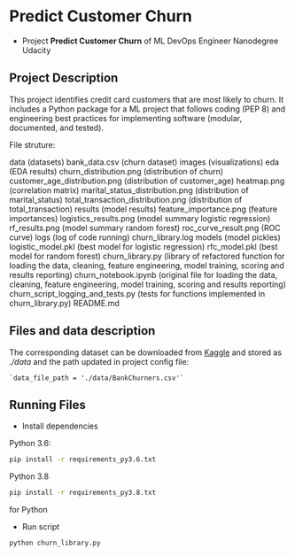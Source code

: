 # Predict Customer Churn

- Project **Predict Customer Churn** of ML DevOps Engineer Nanodegree Udacity

## Project Description
This project identifies credit card customers that are most likely to churn. It includes a Python package for a ML project that follows coding (PEP 8) and engineering best practices for implementing software (modular, documented, and tested).

File struture:

data (datasets)
        bank_data.csv (churn dataset)
    images (visualizations)
        eda (EDA results)
            churn_distribution.png (distribution of churn)
            customer_age_distribution.png (distribution of customer_age)
            heatmap.png (correlation matrix)
            marital_status_distribution.png (distribution of marital_status)
            total_transaction_distribution.png (distribution of total_transaction)
        results (model results)
            feature_importance.png (feature importances)
            logistics_results.png (model summary logistic regression)
            rf_results.png (model summary random forest)
            roc_curve_result.png (ROC curve)
    logs (log of code running)
        churn_library.log
    models (model pickles)
        logistic_model.pkl (best model for logistic regression)
        rfc_model.pkl (best model for random forest)
    churn_library.py (library of refactored function for loading the data, cleaning, feature engineering, model training, scoring and results reporting)
    churn_notebook.ipynb (original file for loading the data, cleaning, feature engineering, model training, scoring and results reporting)
    churn_script_logging_and_tests.py (tests for functions implemented in churn_library.py)
    README.md

## Files and data description
The corresponding dataset can be downloaded from [Kaggle](https://www.kaggle.com/datasets/sakshigoyal7/credit-card-customers) and stored as *./data* and the path updated in project config file:

    `data_file_path = './data/BankChurners.csv'`

## Running Files
* Install dependencies

Python 3.6:
```bash
pip install -r requirements_py3.6.txt
```

Python 3.8
```bash
pip install -r requirements_py3.8.txt
```

for Python 

* Run script

```bash
python churn_library.py
```
